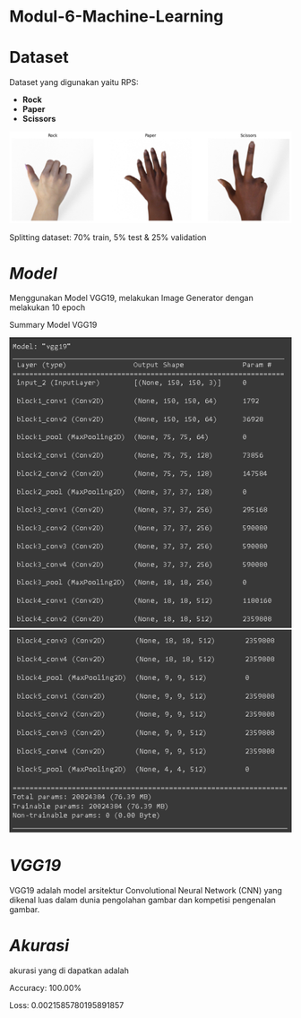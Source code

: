 # Modul-6-Machine-Learning

# Dataset
Dataset yang digunakan yaitu RPS:

- **Rock**
- **Paper**
- **Scissors**

<img src="images/Rps.png" width="800"/>

Splitting dataset: 70% train, 5% test & 25% validation 

# *Model*
Menggunakan Model VGG19, melakukan Image Generator dengan melakukan 10 epoch

Summary Model VGG19

<img src="images/Model VGG19(1).png" width="800"/>
<img src="images/Model VGG19(2).png" width="800"/>

# *VGG19*
VGG19 adalah model arsitektur Convolutional Neural Network (CNN) yang dikenal luas dalam dunia pengolahan gambar dan kompetisi pengenalan gambar.

# *Akurasi* 
akurasi yang di dapatkan adalah

Accuracy: 100.00%

Loss: 0.0021585780195891857
